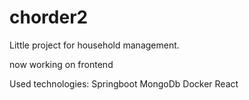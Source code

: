 # chorder2

Little project for household management.

now working on frontend


Used technologies:
Springboot
MongoDb
Docker
React
